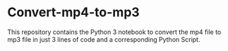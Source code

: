 # Convert-mp4-to-mp3
This repository contains the Python 3 notebook to convert the mp4 file to mp3 file in just 3 lines of code and a corresponding Python Script.

